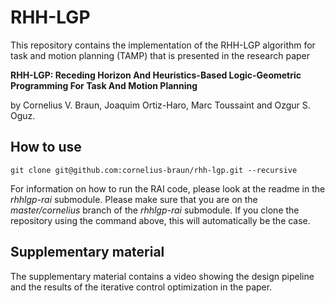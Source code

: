 # RHH-LGP

This repository contains the implementation of the RHH-LGP algorithm for task and motion planning (TAMP) that is presented in the research paper 

**RHH-LGP: Receding Horizon And Heuristics-Based Logic-Geometric Programming For Task And Motion Planning** 

by Cornelius V. Braun, Joaquim Ortiz-Haro, Marc Toussaint and Ozgur S. Oguz.

## How to use
`git clone git@github.com:cornelius-braun/rhh-lgp.git --recursive`

For information on how to run the RAI code, please look at the readme in the *rhhlgp-rai* submodule. Please make sure that you are on the *master/cornelius* branch of the *rhhlgp-rai* submodule. If you clone the repository using the command above, this will automatically be the case.

## Supplementary material
The supplementary material contains a video showing the design pipeline and the results of the iterative control optimization in the paper.
